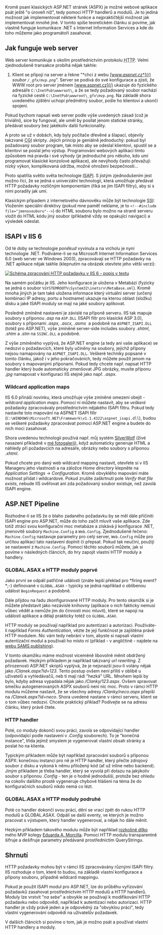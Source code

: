<!-- dcterms:identifier = aspnetcz#10 -->
<!-- dcterms:title = Pohled do hlubin webserverovy duše (aneb jak fungují HTTP moduly a handlery) -->
<!-- dcterms:abstract = Kromě psaní klasických ASP.NET stránek (ASPX) je možné webové aplikace psát ještě "o úroveň níž", tedy pomocí HTTP handlerů a modulů. Je to jediná možnost jak implementovat některé funkce a nejpraktičtější možnost jak implementovat mnohé jiné. V tomto spíše teoretickém článku si povíme, jak vlastně funguje komunikace .NET s Internet Information Services a kde do toho můžeme jako programátoři zasahovat. -->
<!-- x4w:category = IT -->
<!-- np9:authorId = 1 -->
<!-- np9:authorEmail = michal.valasek@altairis.cz -->
<!-- dcterms:creator = Michal Altair Valášek -->
<!-- dcterms:created = 2005-01-10T03:55:09.127+01:00 -->
<!-- dcterms:dateAccepted = 2005-01-10T03:55:09.127+01:00 -->

Kromě psaní klasických ASP.NET stránek (ASPX) je možné webové aplikace psát ještě "o úroveň níž", tedy pomocí HTTP handlerů a modulů. Je to jediná možnost jak implementovat některé funkce a nejpraktičtější možnost jak implementovat mnohé jiné. V tomto spíše teoretickém článku si povíme, jak vlastně funguje komunikace .NET s Internet Information Services a kde do toho můžeme jako programátoři zasahovat.

## Jak funguje web server

Web server komunikuje s okolím prostřednictvím protokolu <acronym title="Hypertext Transfer Protocol">HTTP</acronym>. Velmi zjednodušeně transakce probíhá nějak takhle:

1.  Klient se připojí na server a řekne "*chci z webu *[*www.aspnet.cz*](/)* soubor `/_gfx/mvp.png`*". 
Server se podívá do své konfigurace a zjistí, že WWW root pro server jménem [www.aspnet.cz](/) ukazuje do fyzického adresáře `C:\InetPub\wwwroot\`, a že se tedy požadovaný soubor nachází na fyzické cestě `C:\InetPub\wwwroot\_gfx\mvp.png`. 
Na základě shora uvedeného zjištění uchopí předmětný soubor, pošle ho klientovi a ukončí spojení.

Pokud bychom napsali web server podle výše uvedených zásad (což je triviální), sice by fungoval, ale uměl by posílat jenom statické stránky, předávat soubory bez jakékoliv další funkcionality.

A proto se už v dobách, kdy byly počítače dřevěné a šlapací, objevily takzvané <acronym title="Common Gateway Interface">CGI</acronym> skripty. Jejich princip je geniálně jednoduchý: pokud byl požadovaný soubor program, tak místo aby se odeslal klientovi, spustil se a klientovi se poslal jeho výstup. Programování webových aplikací tímto způsobem má pravda i své výhody (je jednoduché pro někoho, kdo umí programovat klasické konzolové aplikace), ale nevýhody často převažují: nízký výkon, komplikovaná údržba, možné ohrožení bezpečnosti... 

Proto spatřila světlo světa technologie <acronym title="Internet Server Application Programming Interface">ISAPI</acronym>. S jistým zjednodušením jest možno říci, že se jedná o univerzální technologii, která umožňuje předávat HTTP požadavky rozličným komponentám (říká se jim ISAPI filtry), aby si s nimi poradily jak umí. 

Klasickým případem z internetového dávnověku může být technologie <acronym title="Server-side Includes">SSI</acronym>: Vložením speciální direktivy (pokud mne paměť neklame, je to `<!--#include file="jmenosouboru"-->`) do HTML souboru bylo možno na straně serveru vložit do HTML kódu jiný soubor (příkladně vždy se opakující navigaci) a výsledek odeslat. 

## ISAPI v IIS 6

Od té doby se technologie *poněkud* vyvinula a na vrcholu je nyní technologie .NET. Podíváme-li se na Microsoft Internet Information Services 6.0 (web server ve Windows 2003), zpracovávají se HTTP požadavky na .NET aplikace nějak takhle (klepnutím na obrázek otevřete jeho větší verzi):

[![Schéma zpracování HTTP požadavku v IIS 6 - popis v textu](https://www.cdn.altairis.cz/Blog/2005/20050110-process-schema-lq.png "Schéma zpracování HTTP požadavku")](https://www.cdn.altairis.cz/Blog/2005/20050110-process-schema-hq.png)

Na samém počátku je IIS. Jeho konfigurace je uložena v Metabázi (fyzicky se jedná o soubor `%SYSTEMROOT%\System32\inetsrv\MetaBase.xml`). Kromě mnoha jiných je tam také uložena informace který virtuální server (určený kombinací IP adresy, portu a hostname) ukazuje na kterou oblast (složku) disku a jaké ISAPI moduly se mají na jaké soubory aplikovat.

Posledně zmíněné nastavení je závislé na příponě serveru. IIS tak mapuje soubory s příponou *.asp* na `ASP.DLL` (ISAPI filtr pro klasické ASP 3.0), soubory s příponami *.aspx, .ascx, .asmx*  a podobně na `ASPNET_ISAPI.DLL` (totéž pro ASP.NET), výše zmíněné server-side includes soubory *.shtml*, *.shtm* a *.stm* na `SSINC.DLL` a podobně.

Z výše zmíněného vyplývá, že ASP.NET engine (a tedy ani vaše aplikace) se nedozví o požadavcích, které byly učiněny na soubory, jejichž přípony nejsou namapovány na `ASPNET_ISAPI.DLL`. Veškeré techniky popsané v tomto článku, jakož i v jeho pokračováních, tedy můžete použít jenom na soubory s mapovanými příponami. Pokud tedy chcete např. napsat HTTP handler který bude automaticky zmenšovat JPG obrázky, musíte příponu *.jpg* namapovat v konfiguraci IIS stejně jako např. *.aspx*. 

### Wildcard application maps

IIS 6.0 přináší novinku, která umožňuje výše zmíněné omezení obejít - *wildcard application maps*. Pomocí ní můžete nastavit, aby se *veškeré* požadavky zpracovávaly prostřednictvím nějakého ISAPI filtru. Pokud tedy nastavíte toto mapování na ASPNET ISAPI filtr (`C:\WINDOWS\Microsoft.NET\Framework\v1.1.4322\aspnet_isapi.dll`), budou se veškeré požadavky zpracovávat pomocí ASP.NET engine a budete do nich moci zasahovat.

Shora uvedenou technologii používá např. můj systém [SilverWolf](http://software.altaircom.net/software/silverwolf.aspx) (živé nasazení příkladně v [mé fotogalerii](http://gallery.rider.cz/default.xhtml)), když automaticky generuje HTML a náhledy při požadavcích na adresáře, obrázky nebo soubory s příponou *.xhtml*.

Pokud chcete pro daný web wildcard mapping nastavit, otevřete si v IIS Manageru jeho vlastnosti a na záložce *Home directory* klepněte na *Application Settings* -> *Configuration*. Kromě obvyklého mapování máte možnost přidat i wildcardové. Pokud zrušíte zaškrtnutí pole *Verify that file exists*, nebude IIS ověřovat ani zda požadovaný soubor existuje, než zavolá ISAPI engine.

## ASP.NET Pipeline

Rozhodne-li se IIS že o blaho zadaného požadavku by se měl dále přičiniti ISAPI engine pro ASP.NET, může do toho začít mluvit vaše aplikace. Zde totiž ztrácí svou konfigurační moc metabáze a získává ji konfigurace .NET, jmenovitě soubory `Machine.Config` a `Web.Config`. Zjednodušeně řečeno: `Machine.Config` nastavuje parametry pro celý server, `Web.Config` může pro určitou aplikaci tato nastavení doplnit či přepsat. Pokud tak neučiní, použijí se nastavení z `Machine.Config`. Pomocí těchto souborů můžete, jak si povíme v následných článcích, do hry zapojit vlastní HTTP moduly a handlery.

### GLOBAL.ASAX a HTTP moduly poprvé

Jako první se odpálí patřičné události (znáte lepší překlad pro *firing event? *;-) definované v `GLOBAL.ASAX` - typicky se jedná například o oblíbenou událost `BeginRequest` a podobně.

Dále přijdou na řadu zkonfigurované HTTP moduly. Pro tento okamžik si je můžete představit jako nezávislé knihovny (aplikace o nich fakticky nemusí vůbec vědět a nemůže jim do činnosti moc mluvit), které se napojí na události aplikace a dělají prakticky totéž co `GLOBAL.ASAX`.

HTTP moduly se používají například pro autentizaci a autorizaci. Používáte-li například *Forms Authentication*, vězte že její funkčnost je zajištěna právě HTTP modulem. Nic vám tedy nebrání v tom, abyste si napsali vlastní autentizační modul a používali ho místo ní (příklad - v angličtině - najdete na [webu SAMS publishing](http://www.samspublishing.com/articles/article.asp?p=25466&seqNum=1)).

V tomto okamžiku máme možnost víceméně libovolně měnit obdržený požadavek. Hezkým příkladem je například takzvaný *url rewriting*. Z přirozenosti ASP.NET skriptů vyplývá, že je nejsnazší jsou-li volány nějak jako */Clanek.aspx?id=123*. Tento postup ovšem není příliš v oblibě u uživatelů a vyhledávačů, neb ti mají rádi "hezká" URL. Mnohem lepší by bylo, kdyby adresa vypadala nějak jako */Clanky/123.aspx*. Ovšem spravovat smečku autogenerovaných ASPX souborů není nic moc. Proto v rámci HTTP modulu můžeme nastavit, že se všechny adresy */Clanky/neco.aspx* přepíší na */Clanek.aspx?id=neco*. Shora uvedené nastane v rámci serveru, klient se o tom vůbec nedozví. Chcete praktický příklad? Podívejte se na adresu článku, který právě čtete.

### HTTP handler

Poté, co moduly dokončí svou práci, zavolá se odpovídající handler (odpovídající podle nastavení v *.Config* souborech). To je "konečná instance", třída jejímž smyslem je vygenerovat vlastní obsah stránky a poslat ho na klienta.

Typickým příkladem může být například zpracování souborů s příponou ASPX: konečnou instancí pro ně je HTTP handler, který přečte zdrojový soubor z disku a vykoná k němu přiložený kód (ať už inline nebo backend). Jiným příkladem je třeba handler, který se vyvolá při dotazu na jakýkoliv soubor s příponou *.Config* - ten je o hodně jednodušší, protože bez ohledu na cokoliv dalšího prostě vygeneruje chybové hlášení na téma že do konfiguračních souborů nikdo nemá co lézt.

### GLOBAL.ASAX a HTTP moduly podruhé

Poté co handler dokončí svou práci, dění se vrací zpět do rukou HTTP modulů a GLOBAL.ASAX. Odpálí se další eventy, ve kterých je možno pracovat s výstupem, který handler vygeneroval, a nějak ho dále měnit.

Hezkým příkladem takového modulu může být například [rozkošné dílko](http://www.mvps.org/emorcillo/dotnet/web/qse.shtml) mého MVP kolegy [Eduarda A. Morcilla](http://www.mvps.org/emorcillo/index.shtml). Pomocí HTTP modulu transparentně šifruje a dešifruje parametry předávané prostřednictím QueryStringu.

## Shrnutí

HTTP požadavky mohou být v rámci IIS zpracovávány různými ISAPI filtry. IIS rozhoduje o tom, které to budou, na základě vlastní konfigurace a přípony souboru, případně wildcard mappingu.

Pokud je použit ISAPI modul pro ASP.NET, lze do průběhu vyřizování požadavků zasahovat prostřednictvím HTTP modulů a HTTP handlerů. Moduly lze vrstvit "*na sebe*" a obvykle se používají k modifikování HTTP požadavku nebo odpovědi, například k autentizaci nebo autorizaci. HTTP handler je vždy právě jeden a je odpovědný za "obvyklou práci", tedy vlastní vygenerování odpovědi na uživatelův požadavek.

V dalších článcích si povíme o tom, jak je možno psát a používat vlastní HTTP handlery a moduly.